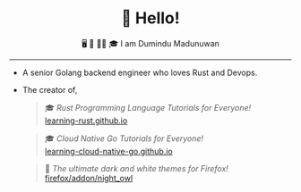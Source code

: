 <h1 align="center">
  👋 Hello!
</h1>
<p align="center">
   🖥️ 🎨 ✍🏻 🎓 I am Dumindu Madunuwan
</p>

---

- A senior Golang backend engineer who loves Rust and Devops.

- The creator of,

  > 🎓 *Rust Programming Language Tutorials for Everyone!* <br>
  > [learning-rust.github.io](https://learning-rust.github.io)
  
  
  > 🎓 *Cloud Native Go Tutorials for Everyone!* <br>
  > [learning-cloud-native-go.github.io](https://learning-cloud-native-go.github.io)
  
  > 🎨 *The ultimate dark and white themes for Firefox!* <br>
  > [firefox/addon/night_owl](https://addons.mozilla.org/en-US/firefox/addon/night_owl)
